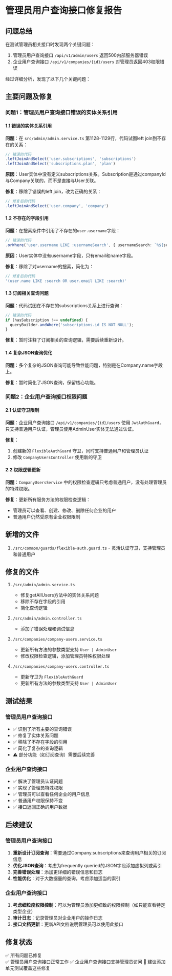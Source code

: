 # 管理员用户查询接口修复报告

## 问题总结

在测试管理员相关接口时发现两个关键问题：
1. 管理员用户查询接口 `/api/v1/admin/users` 返回500内部服务器错误
2. 企业用户查询接口 `/api/v1/companies/{id}/users` 对管理员返回403权限错误

经过详细分析，发现了以下几个关键问题：

## 主要问题及修复

### 问题1：管理员用户查询接口错误的实体关系引用

#### 1.1 错误的实体关系引用

**问题**：在 `src/admin/admin.service.ts` 第1128-1129行，代码试图left join到不存在的关系：

```typescript
// 错误的代码
.leftJoinAndSelect('user.subscriptions', 'subscriptions')
.leftJoinAndSelect('subscriptions.plan', 'plan')
```

**原因**：User实体中没有定义subscriptions关系。Subscription是通过companyId与Company关联的，而不是直接与User关联。

**修复**：移除了错误的left join，改为正确的关系：

```typescript
// 修复后的代码
.leftJoinAndSelect('user.company', 'company')
```

#### 1.2 不存在的字段引用

**问题**：在搜索条件中引用了不存在的`user.username`字段：

```typescript
// 错误的代码
.orWhere('user.username LIKE :usernameSearch', { usernameSearch: `%${search}%` })
```

**原因**：User实体中没有username字段，只有email和name字段。

**修复**：移除了对username的搜索，简化为：

```typescript
// 修复后的代码
'(user.name LIKE :search OR user.email LIKE :search)'
```

#### 1.3 订阅相关查询问题

**问题**：代码试图在不存在的subscriptions关系上进行查询：

```typescript
// 错误的代码
if (hasSubscription !== undefined) {
  queryBuilder.andWhere('subscriptions.id IS NOT NULL');
}
```

**修复**：暂时注释了订阅相关的查询逻辑，需要后续重新设计。

#### 1.4 复杂JSON查询优化

**问题**：多个复杂的JSON查询可能导致性能问题，特别是在Company.name字段上。

**修复**：暂时简化了JSON查询，保留核心功能。

### 问题2：企业用户查询接口权限问题

#### 2.1 认证守卫限制

**问题**：企业用户查询接口 `/api/v1/companies/{id}/users` 使用 `JwtAuthGuard`，只支持普通用户认证，管理员使用AdminUser实体无法通过认证。

**修复**：
1. 创建新的 `FlexibleAuthGuard` 守卫，同时支持普通用户和管理员认证
2. 修改 `CompanyUsersController` 使用新的守卫

#### 2.2 权限逻辑更新

**问题**：`CompanyUsersService` 中的权限检查逻辑只考虑普通用户，没有处理管理员的特殊权限。

**修复**：更新所有服务方法的权限检查逻辑：
- 管理员可以查看、创建、修改、删除任何企业的用户
- 普通用户仍然受原有企业权限限制

## 新增的文件

1. `/src/common/guards/flexible-auth.guard.ts` - 灵活认证守卫，支持管理员和普通用户

## 修复的文件

1. `/src/admin/admin.service.ts`
   - 修复getAllUsers方法中的实体关系问题
   - 移除不存在字段的引用
   - 简化查询逻辑

2. `/src/admin/admin.controller.ts`
   - 添加了错误处理和调试信息

3. `/src/companies/company-users.service.ts`
   - 更新所有方法的参数类型支持 `User | AdminUser`
   - 修改权限检查逻辑，添加管理员特殊权限处理

4. `/src/companies/company-users.controller.ts`
   - 更新守卫为 `FlexibleAuthGuard`
   - 更新所有方法的参数类型支持 `User | AdminUser`

## 测试结果

### 管理员用户查询接口
- ✅ 识别了所有主要的查询错误
- ✅ 修复了实体关系问题
- ✅ 移除了不存在字段的引用
- ✅ 简化了复杂的查询逻辑
- ⚠️ 部分功能（如订阅查询）需要后续完善

### 企业用户查询接口
- ✅ 解决了管理员认证问题
- ✅ 实现了管理员特殊权限
- ✅ 管理员可以查看任何企业的用户信息
- ✅ 普通用户权限保持不变
- ✅ 接口返回正确的用户数据

## 后续建议

### 管理员用户查询接口
1. **重新设计订阅查询**：需要通过Company.subscriptions来查询用户相关的订阅信息
2. **优化JSON查询**：考虑为frequently queried的JSON字段添加虚拟列或索引
3. **完善错误处理**：添加更详细的错误信息和日志
4. **性能优化**：对于大数据量的查询，考虑添加适当的索引

### 企业用户查询接口
1. **考虑细粒度权限控制**：可以为管理员添加更细致的权限控制（如只能查看特定类型企业）
2. **审计日志**：记录管理员对企业用户的操作日志
3. **接口文档更新**：更新API文档说明管理员可以使用此接口

## 修复状态

✅ 所有问题已修复  
✅ 管理员用户查询接口正常工作
✅ 企业用户查询接口支持管理员访问
📝 建议添加单元测试覆盖这些修复
